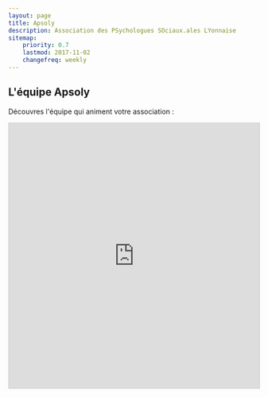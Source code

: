 ```yaml
---
layout: page
title: Apsoly
description: Association des PSychologues SOciaux.ales LYonnaise
sitemap:
    priority: 0.7
    lastmod: 2017-11-02
    changefreq: weekly
---
```


## L'équipe Apsoly

Découvres l'équipe qui animent votre association :

<iframe class="airtable-embed" src="https://airtable.com/embed/shrFbuyFZSdMyUqVd?backgroundColor=purple&viewControls=on" frameborder="0" onmousewheel="" width="100%" height="533" style="background: transparent; border: 1px solid #ccc;"></iframe>